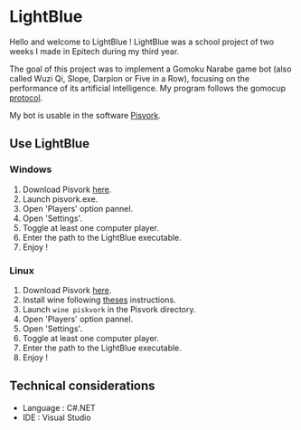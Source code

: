 # LightBlue

Hello and welcome to LightBlue ! LightBlue was a school project of two weeks I made in Epitech during my third year. 

The goal of this project was to implement a Gomoku Narabe game bot (also called Wuzi Qi, Slope, Darpion or Five in a Row), focusing on the performance of its artificial intelligence. My program follows the gomocup [protocol](http://gomocup.org/detail-information).

My bot is usable in the software [Pisvork](http://gomocup.org/download-gomocup-manager/).

## Use LightBlue

### Windows

1. Download Pisvork [here](http://petr.lastovicka.sweb.cz/piskvork.zip).
2. Launch pisvork.exe.
3. Open 'Players' option pannel.
4. Open 'Settings'.
5. Toggle at least one computer player.
6. Enter the path to the LightBlue executable.
7. Enjoy !

### Linux

1. Download Pisvork [here](http://petr.lastovicka.sweb.cz/piskvork.zip).
2. Install wine following [theses](https://wiki.winehq.org/Ubuntu) instructions.
3. Launch `wine piskvork` in the Pisvork directory.
4. Open 'Players' option pannel.
5. Open 'Settings'.
6. Toggle at least one computer player.
7. Enter the path to the LightBlue executable.
8. Enjoy !

## Technical considerations

- Language : C#.NET
- IDE : Visual Studio
